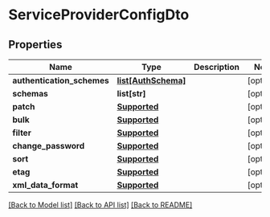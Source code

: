 # ServiceProviderConfigDto

## Properties
Name | Type | Description | Notes
------------ | ------------- | ------------- | -------------
**authentication_schemes** | [**list[AuthSchema]**](AuthSchema.md) |  | [optional] 
**schemas** | **list[str]** |  | [optional] 
**patch** | [**Supported**](Supported.md) |  | [optional] 
**bulk** | [**Supported**](Supported.md) |  | [optional] 
**filter** | [**Supported**](Supported.md) |  | [optional] 
**change_password** | [**Supported**](Supported.md) |  | [optional] 
**sort** | [**Supported**](Supported.md) |  | [optional] 
**etag** | [**Supported**](Supported.md) |  | [optional] 
**xml_data_format** | [**Supported**](Supported.md) |  | [optional] 

[[Back to Model list]](../README.md#documentation-for-models) [[Back to API list]](../README.md#documentation-for-api-endpoints) [[Back to README]](../README.md)


